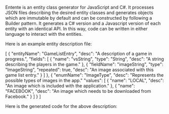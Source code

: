 Entente is an entity class generator for JavaScript and C#. It processes JSON
files describing the desired entity classes and generates objects which are
immutable by default and can be constructed by following a Builder pattern. It
generates a C# version and a Javascript version of each entity with an
identical API. In this way, code can be written in either language to interact
with the entities.

Here is an example entity description file:

[
  {
    "entityName": "GameListEntry",
    "desc": "A description of a game in progress.",
    "fields": [
      {
        "name": "vsString",
        "type": "String",
        "desc": "A string describing the players in the game."
      },
      {
        "fieldName": "imageString",
        "type": "ImageString",
        "repeated": true,
        "desc": "An image associated with this game list entry."
      }
    ]
  },
  {
    "enumName": "ImageType",
    "desc": "Represents the possible types of images in the app."
    "values": [
      {
        "name": "LOCAL",
        "desc": "An image which is included with the application."
      },
      {
        "name": "FACEBOOK",
        "desc": "An image which needs to be downloaded from Facebook."
      }
    ]
  }
]

Here is the generated code for the above description:
